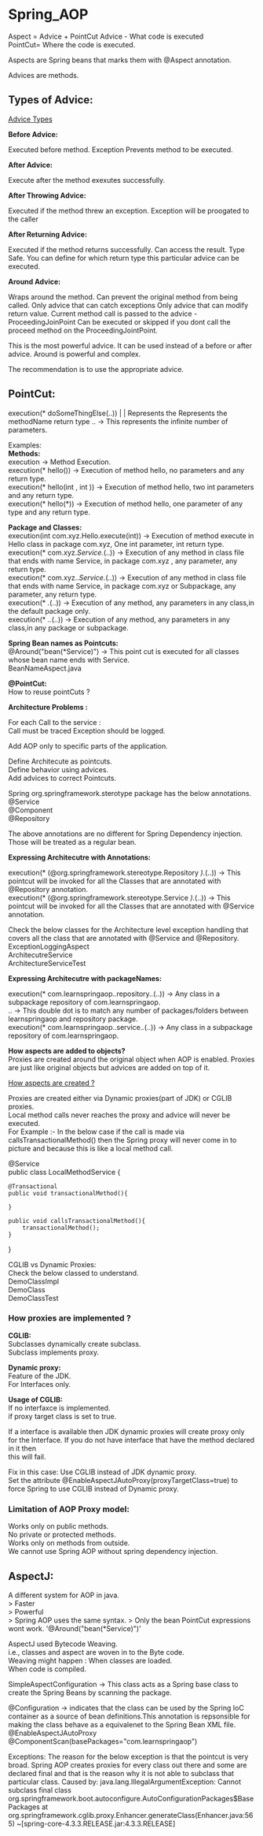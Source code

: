# Spring_AOP

Aspect = Advice + PointCut
Advice - What code is executed  
PointCut= Where the code is executed.

Aspects are Spring beans that marks them with @Aspect annotation.

Advices are methods.

## Types of Advice:

[Advice Types](https://github.com/dilipthelip/Spring_AOP/blob/master/TypesOFAdvice.png)

**Before Advice:**

Executed before method.
Exception Prevents method to be executed.

**After Advice:**

Execute after the method exexutes successfully.

**After Throwing Advice:**

Executed if the method threw an exception.
Exception will be proogated to the caller

**After Returning Advice:**

Executed if the method returns successfully.
Can access the result.
Type Safe. You can define for which return type this particular advice can be executed.

**Around Advice:**

Wraps around the method.
Can prevent the original method from being called.
Only advice that can catch exceptions
Only advice that can modify return value.
Current method call is passed to the advice - ProceedingJoinPoint
Can be executed or skipped if you dont call the proceed method on the ProceedingJointPoint.

This is the most powerful advice. It can be used instead of a before or after advice. Around is powerful and complex.

The recommendation is to use the appropriate advice.

## PointCut:					
execution(* doSomeThingElse(..))
		  |				|
	Represents the Represents the methodName
	return type
	.. -> This represents the infinite number of parameters.

Examples:  
**Methods:**  
execution -> Method Execution.  
execution(* hello()) 			-> Execution of method hello, no parameters and any return type.  
execution(* hello(int , int )) 	-> Execution of method hello, two int parameters and any return type.  
execution(* hello(*)) 			-> Execution of method hello, one parameter of any type and any return type.  


**Package and Classes:**  
execution(int com.xyz.Hello.execute(int))	->	Execution of method execute in Hello class in package com.xyz, One int parameter, int return type.  
execution(* com.xyz.*Service.*(..))			->	Execution of any method in class file that ends with name Service, in package com.xyz , any parameter, any return type.  
execution(* com.xyz..*Service.*(..))		->	Execution of any method in class file that ends with name Service, in package com.xyz or Subpackage, any parameter, any return type.  
execution(* *.*(..))						->	Execution of any method, any parameters in any class,in the default package only.  
execution(* *..*(..))						->	Execution of any method, any parameters in any class,in any package or subpackage.  
 

**Spring Bean names as Pointcuts:**  
@Around("bean(*Service)") -> This point cut is executed for all classes whose bean name ends with Service.  
BeanNameAspect.java  

**@PointCut:**  
How to reuse pointCuts ?  
  
**Architecture Problems :**  

For each Call to the service :  
	Call must be traced
	Exception should be logged.  

Add AOP only to specific parts of the application.

Define Architecute as pointcuts.    
Define behavior using advices.  
Add advices to correct Pointcuts.  

Spring org.springframework.sterotype package has the below annotations.
@Service  
@Component  
@Repository  

The above annotations are no different for Spring Dependency injection. Those will be treated as a regular bean.  

**Expressing Architecutre with Annotations:**  

execution(* (@org.springframework.stereotype.Repository *).*(..))	-> This pointcut will be invoked for all the Classes that are annotated with @Repository annotation.  
execution(* (@org.springframework.stereotype.Service *).*(..))	-> This pointcut will be invoked for all the Classes that are annotated with @Service annotation.

Check the below classes for the Architecture level exception handling that covers all the class that are annotated with @Service and @Repository.  
ExceptionLoggingAspect  
ArchitecutreService  
ArchitectureServiceTest  

**Expressing Architecutre with packageNames:**  

execution(* com.learnspringaop..repository.*.*(..))	-> Any class in a subpackage repository of com.learnspringaop.  
.. -> This double dot is to match any number of packages/folders between learnspringaop and repository package.  
execution(* com.learnspringaop..service.*.*(..))	-> Any class in a subpackage repository of com.learnspringaop.

**How aspects are added to objects?**  
Proxies are created around the original object when AOP is enabled. Proxies are just like original objects but advices are added on top of it.  

	
[How aspects are created ?](https://github.com/dilipthelip/Spring_AOP/blob/master/How%20Aspects%20are%20added%20to%20Objects.png)  

Proxies are created either via Dynamic proxies(part of JDK) or CGLIB proxies.    
Local method calls never reaches the proxy and advice will never be executed.  
For Example :- In the below case if the call is made via callsTransactionalMethod() then the Spring proxy will never come in to picture and because this is like a local method call.  

@Service  
public class LocalMethodService {  

	@Transactional  
	public void transactionalMethod(){   
		
	}  
	
	public void callsTransactionalMethod(){  
		transactionalMethod();  
	}  
}  

CGLIB vs Dynamic Proxies:  
Check the below classed to understand.  
DemoClassImpl  
DemoClass  
DemoClassTest  

### How proxies are implemented ?  

**CGLIB:**  
Subclasses dynamically create subclass.  
Subclass implements proxy.  

**Dynamic proxy:**  
Feature of the JDK.  
For Interfaces only.

**Usage of CGLIB:**  
If no interfaxce is implemented.  
if proxy target class is set to true.  

If a interface is available then JDK dynamic proxies will create proxy only for the Interface. If you do not have interface that have the method declared in it then   
this will fail.  

Fix in this case:
Use CGLIB instead of JDK dynamic proxy.  
Set the attribute @EnableAspectJAutoProxy(proxyTargetClass=true) to force Spring to use CGLIB instead of Dynamic proxy.  

### Limitation of AOP Proxy model:  
Works only on public methods.  
No private or protected methods.  
Works only on methods from outside.  
We cannot use Spring AOP without spring dependency injection.  

## AspectJ:  
A different system for AOP in java.  
	>	Faster  
	>	Powerful  
	>	Spring AOP uses the same syntax.
	>	Only the bean PointCut expressions wont work.
			'@Around("bean(*Service)")'    
			
AspectJ used Bytecode Weaving.  
i.e., classes and aspect are woven in to the Byte code.  
Weaving might happen :
	When classes are loaded.  
	When code is compiled.  
	






SimpleAspectConfiguration -> This class acts as a Spring base class to create the Spring Beans by scanning the package.

@Configuration -> indicates that the class can be used by the Spring IoC container as a source of bean definitions.This annotation is repsonsible for making the class behave as a equivalenet to the Spring Bean XML file.
@EnableAspectJAutoProxy
@ComponentScan(basePackages="com.learnspringaop")

Exceptions:
The reason for the below exception is that the pointcut is very broad. Spring AOP creates proxies  for every class out there and some are declared final and that is the reason why it is not able to subclass that particular class.
Caused by: java.lang.IllegalArgumentException: Cannot subclass final class org.springframework.boot.autoconfigure.AutoConfigurationPackages$BasePackages
	at org.springframework.cglib.proxy.Enhancer.generateClass(Enhancer.java:565) ~[spring-core-4.3.3.RELEASE.jar:4.3.3.RELEASE]
